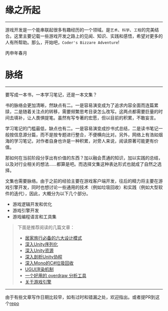 # 缘之所起

---

游戏开发是一个能串联起很多有趣经历的一个领域。是`艺术`、`科学`、`工程`的完美结合。这里主要记载一些游戏开发之路上的见闻、知识、实践和感悟，希望对更多的人有所帮助。那么，开始吧，`Coder's Bizzare Adventure`!


丙申年春月

# 脉络

---

要写成一本书，一本学习笔记，还是一本文集？

书的脉络会更加清晰，然缺点有二。一是容易演变成为了追求内容全面而连篇累牍，二是随着关注点的转移，需要频繁思考目录怎么改写。这两点都需要巨量的时间去填补，让人畏惧提笔。虽然有写专著的宏愿，但以目前的积累，不敢妄言。

学习笔记的门槛最低，缺点也有二。一是容易演变成抄书式总结，二是读书笔记一般按信息源分篇，而不是按专题进行整合，不便横向比对。另外，网络上有浩如烟海的学习笔记，对作者自身也许是一种积累，对旁人来说，阅读原著可能更有价值。

那如何在当前阶段分享出有价值的东西？加以融会贯通的知识，加以实践的总结，以及对行业相关的想法……都算是吧。而选择文集这种表达形式也就成了自然之选择。

文集也需要脉络。由于之前的经验主要在游戏客户端开发，往后的精力将主要在游戏引擎开发，同时也想讨论一些通用的技术（例如垃圾回收）和实践（例如大型软件的迭代），因此，大概分为以下几个部分。

- 游戏逻辑开发和优化
- 游戏引擎开发
- 游戏编程语言和工具集


> 下面是推荐阅读的几篇文章：
> - [居家旅行必备的六大设计模式](GameLogic/Pattern/CommonPatternsCollection.md)
> - [深入Unity序列化](GameLogic/Unity/Asset/DiveIntoUnitySerialization.md)
> - [深入Unity资源](GameLogic/Unity/Asset/DiveIntoUnityAsset.md)
> - [深入剖析Unity协程](GameLogic/Unity/Coroutine/DiveIntoUnityCoroutine.md)
> - [深入Mono的C\#垃圾回收](GameLogic/Unity/Asset/DiveIntoMonoCsharpGC.md)
> - [UGUI渲染机制](GameLogic/Unity/UGUI/UGUIRenderSystem.md)
> - [一个好用的 overdraw 分析工具](GameLogic/Unity/PerformanceOptimizition/CreateUsefulOverdrawIndicator.md)
> - [关于游戏引擎](GameEngine/AboutGameEngine.md)
---

由于有些文章写作日期比较早，如有过时和错漏之处，欢迎指出。或者提PR到这个[repo](https://github.com/jonyzhao/BookOfGameDev)
